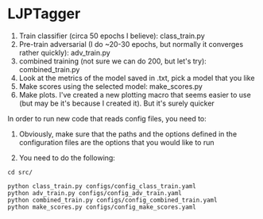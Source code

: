 # LJPTagger
1. Train classifier (circa 50 epochs I believe): class_train.py
2. Pre-train adversarial (I do ~20-30 epochs, but normally it converges rather quickly): adv_train.py
3. combined training (not sure we can do 200, but let's try): combined_train.py
4. Look at the metrics of the model saved in .txt, pick a model that you like
5. Make scores using the selected model: make_scores.py
6. Make plots. I've created a new plotting macro that seems easier to use (but may be it's because I created it). But it's surely quicker



In order to run new code that reads config files, you need to:
1. Obviously, make sure that the paths and the options defined in the configuration files are the options that you would like to run

2. You need to do the following:
```
cd src/

python class_train.py configs/config_class_train.yaml  
python adv_train.py configs/config_adv_train.yaml  
python combined_train.py configs/config_combined_train.yaml  
python make_scores.py configs/config_make_scores.yaml  
```
